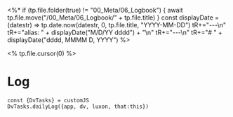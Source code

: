 <%*
if (tp.file.folder(true) != "00_Meta/06_Logbook") { 
	await tp.file.move("/00_Meta/06_Logbook/" + tp.file.title) 
}
const displayDate = (datestr) => tp.date.now(datestr, 0, tp.file.title, "YYYY-MM-DD")
tR+="---\n"
tR+="alias: " + displayDate("M/D/YY dddd") + "\n"
tR+="---\n"
tR+="# " + displayDate("dddd, MMMM D, YYYY")
%>

<% tp.file.cursor(0) %>

# Log
```dataviewjs
const {DvTasks} = customJS
DvTasks.dailyLog({app, dv, luxon, that:this})
```
